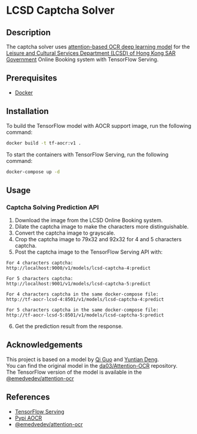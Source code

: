 # LCSD Captcha Solver

## Description
The captcha solver uses [attention-based OCR deep learning model](https://arxiv.org/pdf/1609.04938.pdf) for the [Leisure and Cultural Services Department (LCSD) of Hong Kong SAR Government](https://www.lcsd.gov.hk/tc/index.html) Online Booking system with TensorFlow Serving.
<br>

## Prerequisites
- [Docker](https://www.docker.com/)

## Installation
To build the TensorFlow model with AOCR support image, run the following command:
```bash
docker build -t tf-aocr:v1 .
```

To start the containers with TensorFlow Serving, run the following command:
```bash
docker-compose up -d
```

## Usage

### Captcha Solving Prediction API
1. Download the image from the LCSD Online Booking system.
2. Dilate the captcha image to make the characters more distinguishable.
3. Convert the captcha image to grayscale.
4. Crop the captcha image to 79x32 and 92x32 for 4 and 5 characters captcha.
5. Post the captcha image to the TensorFlow Serving API with:
```
For 4 characters captcha:
http://localhost:9000/v1/models/lcsd-captcha-4:predict

For 5 characters captcha:
http://localhost:9001/v1/models/lcsd-captcha-5:predict

For 4 characters captcha in the same docker-compose file:
http://tf-aocr-lcsd-4:8501/v1/models/lcsd-captcha-4:predict

For 5 characters captcha in the same docker-compose file:
http://tf-aocr-lcsd-5:8501/v1/models/lcsd-captcha-5:predict
```
6. Get the prediction result from the response.

## Acknowledgements
This project is based on a model by [Qi Guo](http://qiguo.ml) and [Yuntian Deng](https://github.com/da03).
<br>
You can find the original model in the [da03/Attention-OCR](https://github.com/da03/Attention-OCR) repository.
<br>
The TensorFlow version of the model is available in the [@emedvedev/attention-ocr](https://github.com/emedvedev/attention-ocr)
## References
- [TensorFlow Serving](https://www.tensorflow.org/tfx/serving/docker)
- [Pypi AOCR](https://pypi.org/project/aocr/)
- [@emedvedev/attention-ocr](https://github.com/emedvedev/attention-ocr)
